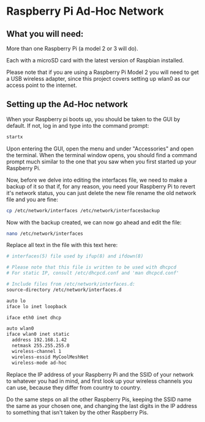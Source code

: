 # Raspberry Pi Ad-Hoc Network

## What you will need:

More than one Raspberry Pi (a model 2 or 3 will do).

Each with a microSD card with the latest version of Raspbian installed.

Please note that if you are using a Raspberry Pi Model 2 you will need to get a USB wireless adapter, since this project covers setting up wlan0 as our access point to the internet.

## Setting up the Ad-Hoc network

When your Raspberry pi boots up, you should be taken to the GUI by default.  If not, log in and type into the command prompt:

```bash
startx
```

Upon entering the GUI, open the menu and under "Accessories" and open the terminal.  When the terminal window opens, you should find a command prompt much similar to the one that you saw when you first started up your Raspberry Pi.

Now, before we delve into editing the interfaces file, we need to make a backup of it so that if, for any reason, you need your Raspberry Pi to revert it's network status, you can just delete the new file rename the old network file and you are fine:

```bash
cp /etc/network/interfaces /etc/network/interfacesbackup
```

Now with the backup created, we can now go ahead and edit the file:

```bash
nano /etc/network/interfaces
```

Replace all text in the file with this text here:

```bash
# interfaces(5) file used by ifup(8) and ifdown(8)

# Please note that this file is written to be used with dhcpcd
# For static IP, consult /etc/dhcpcd.conf and 'man dhcpcd.conf'

# Include files from /etc/network/interfaces.d:
source-directory /etc/network/interfaces.d

auto lo
iface lo inet loopback

iface eth0 inet dhcp

auto wlan0
iface wlan0 inet static
  address 192.168.1.42
  netmask 255.255.255.0
  wireless-channel 1
  wireless-essid MyCoolMeshNet
  wireless-mode ad-hoc
  ```
  
Replace the IP address of your Raspberry Pi and the SSID of your network to whatever you had in mind, and first look up your wireless channels you can use, because they differ from country to country.

Do the same steps on all the other Raspberry Pis, keeping the SSID name the same as your chosen one, and changing the last digits in the IP address to something that isn't taken by the other Raspberry Pis.

